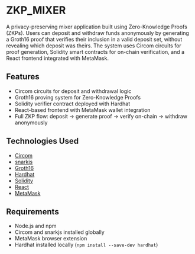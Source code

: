 # ZKP_MIXER

A privacy-preserving mixer application built using Zero-Knowledge Proofs (ZKPs). Users can deposit and withdraw funds anonymously by generating a Groth16 proof that verifies their inclusion in a valid deposit set, without revealing which deposit was theirs. The system uses Circom circuits for proof generation, Solidity smart contracts for on-chain verification, and a React frontend integrated with MetaMask.

## Features

- Circom circuits for deposit and withdrawal logic
- Groth16 proving system for Zero-Knowledge Proofs
- Solidity verifier contract deployed with Hardhat
- React-based frontend with MetaMask wallet integration
- Full ZKP flow: deposit → generate proof → verify on-chain → withdraw anonymously

## Technologies Used

- [Circom](https://docs.circom.io/)
- [snarkjs](https://github.com/iden3/snarkjs)
- [Groth16](https://docs.circom.io/advanced/proving-systems/groth16/)
- [Hardhat](https://hardhat.org/)
- [Solidity](https://soliditylang.org/)
- [React](https://react.dev/)
- [MetaMask](https://metamask.io/)

## Requirements

- Node.js and npm
- Circom and snarkjs installed globally
- MetaMask browser extension
- Hardhat installed locally (`npm install --save-dev hardhat`)

